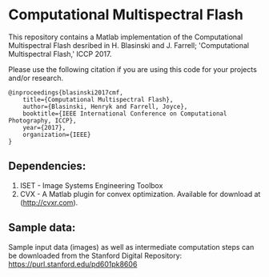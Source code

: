 # Computational Multispectral Flash

This repository contains a Matlab implementation of the Computational Multispectral Flash desribed in H. Blasinski and J. Farrell; 'Computational Multispectral Flash,' ICCP 2017.

Please use the following citation if you are using this code for your projects and/or research.
```
@inproceedings{blasinski2017cmf,
    title={Computational Multispectral Flash},
    author={Blasinski, Henryk and Farrell, Joyce},
    booktitle={IEEE International Conference on Computational Photography, ICCP},
    year={2017},
    organization={IEEE}
}
```

## Dependencies:
1. ISET - Image Systems Engineering Toolbox 
2. CVX - A Matlab plugin for convex optimization. Available for download at (http://cvxr.com).

## Sample data:
Sample input data (images) as well as intermediate computation steps can be 
downloaded from the Stanford Digital Repository:
https://purl.stanford.edu/pd601pk8606



